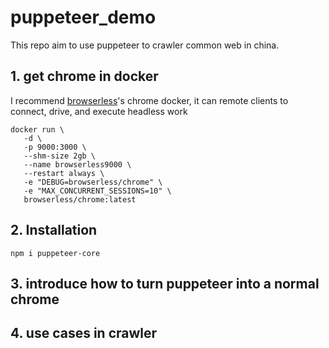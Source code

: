 # puppeteer_demo
This repo aim to use puppeteer to crawler common web in china.

## 1. get chrome in docker
I recommend [browserless](https://github.com/browserless/chrome)'s chrome docker, it can remote clients to connect, drive, and execute headless work

```
docker run \
   -d \
   -p 9000:3000 \
   --shm-size 2gb \
   --name browserless9000 \
   --restart always \
   -e "DEBUG=browserless/chrome" \
   -e "MAX_CONCURRENT_SESSIONS=10" \
   browserless/chrome:latest
```

## 2. Installation
    npm i puppeteer-core

## 3. introduce how to turn puppeteer into a normal chrome

## 4. use cases in crawler


